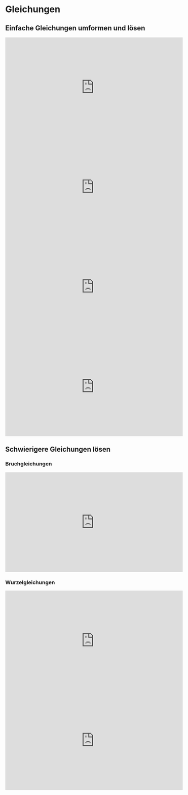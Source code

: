 # Gleichungen

## Einfache Gleichungen umformen und lösen

<iframe width="560" height="315" src="https://www.youtube.com/embed/7tW_Sb6qctA" title="YouTube video player" frameborder="0" allow="accelerometer; autoplay; clipboard-write; encrypted-media; gyroscope; picture-in-picture" allowfullscreen></iframe>

<iframe width="560" height="315" src="https://www.youtube.com/embed/YvVQ4JvBGb0" title="YouTube video player" frameborder="0" allow="accelerometer; autoplay; clipboard-write; encrypted-media; gyroscope; picture-in-picture" allowfullscreen></iframe>

<iframe width="560" height="315" src="https://www.youtube.com/embed/4aPAW8K-g_c" title="YouTube video player" frameborder="0" allow="accelerometer; autoplay; clipboard-write; encrypted-media; gyroscope; picture-in-picture" allowfullscreen></iframe>

<iframe width="560" height="315" src="https://www.youtube.com/embed/KxrQRCICXp8" title="YouTube video player" frameborder="0" allow="accelerometer; autoplay; clipboard-write; encrypted-media; gyroscope; picture-in-picture" allowfullscreen></iframe>

## Schwierigere Gleichungen lösen

### Bruchgleichungen

<iframe width="560" height="315" src="https://www.youtube.com/embed/DZ29fqns_k0" title="YouTube video player" frameborder="0" allow="accelerometer; autoplay; clipboard-write; encrypted-media; gyroscope; picture-in-picture" allowfullscreen></iframe>

### Wurzelgleichungen

<iframe width="560" height="315" src="https://www.youtube.com/embed/GxPcgTgqeLo" title="YouTube video player" frameborder="0" allow="accelerometer; autoplay; clipboard-write; encrypted-media; gyroscope; picture-in-picture" allowfullscreen></iframe>

<iframe width="560" height="315" src="https://www.youtube.com/embed/ybcahhQ7BWU" title="YouTube video player" frameborder="0" allow="accelerometer; autoplay; clipboard-write; encrypted-media; gyroscope; picture-in-picture" allowfullscreen></iframe>

